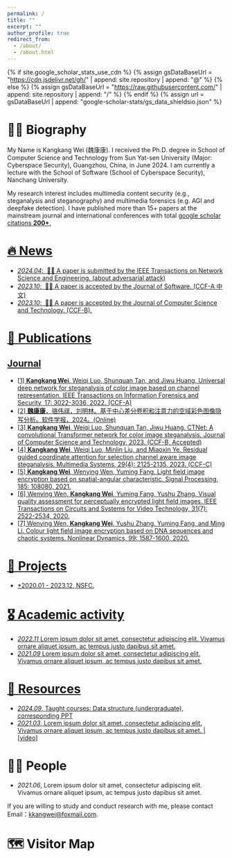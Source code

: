 ```yaml
---
permalink: /
title: ""
excerpt: ""
author_profile: true
redirect_from: 
  - /about/
  - /about.html
---
```


{% if site.google_scholar_stats_use_cdn %}
{% assign gsDataBaseUrl = "https://cdn.jsdelivr.net/gh/" | append: site.repository | append: "@" %}
{% else %}
{% assign gsDataBaseUrl = "https://raw.githubusercontent.com/" | append: site.repository | append: "/" %}
{% endif %}
{% assign url = gsDataBaseUrl | append: "google-scholar-stats/gs_data_shieldsio.json" %}

<span class='anchor' id='about-me'></span>


# 🧑‍🏫 Biography
My Name is Kangkang Wei (魏康康). I received the Ph.D. degree in School of Computer Science and Technology from Sun Yat-sen University (Major: Cyberspace Security), Guangzhou, China, in June 2024. I am currently a lecture with the School of Software (School of Cyberspace Security), Nanchang University. 

My research interest includes multimedia content security (e.g., steganalysis and steganography) and multimedia forensics (e.g. AGI and deepfake detection). I have published more than 15+ papers at the mainstream journal and international conferences with total <a href='https://scholar.google.com/citations?user=DhtAFkwAAAAJ'>google scholar citations <strong><span id='total_cit'>200+</span></strong>.


# 🔥 News
- *2024.04*: &nbsp;🎉🎉 A paper is submitted by the IEEE Transactions on Network Science and Engineering. (about adversarial attack)
- *2023.10*: &nbsp;🎉🎉 A paper is accepted by the Journal of Software. (CCF-A 中文) 
- *2023.10*: &nbsp;🎉🎉 A paper is accepted by the Journal of Computer Science and Technology. (CCF-B). 

# 📝 Publications 
## Journal
- [1] **Kangkang Wei**, Weiqi Luo, Shunquan Tan, and Jiwu Huang. Universal deep network for steganalysis of color image based on channel representation. IEEE Transactions on Information Forensics and Security, 17: 3022-3036, 2022. (CCF-A)
- [2] **魏康康**，骆伟祺，刘明林。基于中心差分卷积和注意力的空域彩色图像隐写分析。软件学报，2024。(Online)
- [3] **Kangkang Wei**, Weiqi Luo, Shunquan Tan, Jiwu Huang. CTNet: A convolutional Transformer network for color image steganalysis. Journal of Computer Science and Technology, 2023. (CCF-B, Accepted)
- [4] **Kangkang Wei**, Weiqi Luo, Minlin Liu, and Miaoxin Ye. Residual guided coordinate attention for selection channel aware image steganalysis. Multimedia Systems, 29(4): 2125-2135, 2023. (CCF-C)
- [5] **Kangkang Wei**, Wenying Wen, Yuming Fang. Light field image encryption based on spatial-angular characteristic. Signal Processing, 185: 108080, 2021.
- [6] Wenying Wen, **Kangkang Wei**, Yuming Fang, Yushu Zhang. Visual quality assessment for perceptually encrypted light field images. IEEE Transactions on Circuits and Systems for Video Technology, 31(7): 2522-2534, 2020.
- [7]  Wenying Wen, **Kangkang Wei**, Yushu Zhang, Yuming Fang, and Ming Li. Colour light field image encryption based on DNA sequences and chaotic systems. Nonlinear Dynamics,  99: 1587-1600, 2020.


# 📖 Projects
<!-- - *2024.06 - 2022.04 (now)*, Null. --> 
- *2020.01 - 2023.12, NSFC.  


# 🎖 Academic activity
- *2022.11* Lorem ipsum dolor sit amet, consectetur adipiscing elit. Vivamus ornare aliquet ipsum, ac tempus justo dapibus sit amet. 
- *2021.09* Lorem ipsum dolor sit amet, consectetur adipiscing elit. Vivamus ornare aliquet ipsum, ac tempus justo dapibus sit amet. 


# 📢 Resources
- *2024.09*, Taught courses: Data structure (undergraduate), corresponding PPT
- *2021.03*, Lorem ipsum dolor sit amet, consectetur adipiscing elit. Vivamus ornare aliquet ipsum, ac tempus justo dapibus sit amet.  \| [\[video\]](https://github.com/)


# 🧑‍🎓 People
- *2021.06*, Lorem ipsum dolor sit amet, consectetur adipiscing elit. Vivamus ornare aliquet ipsum, ac tempus justo dapibus sit amet. 

 If you are willing to study and conduct research with me, please contact Email：kkangwei@foxmail.com.

# 🗺️ Visitor Map
<script type="text/javascript" src="//rf.revolvermaps.com/0/0/6.js?i=54e0ojatafc&amp;m=7&amp;c=e63100&amp;cr1=ffffff&amp;f=arial&amp;l=0&amp;bv=90&amp;lx=-420&amp;ly=420&amp;hi=20&amp;he=7&amp;hc=a8ddff&amp;rs=80" async="async"></script>

